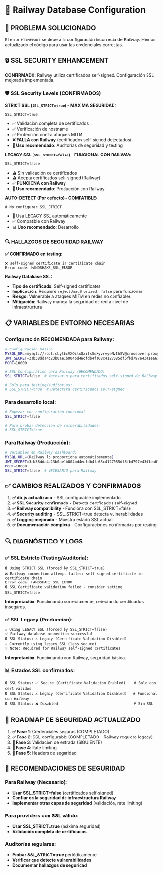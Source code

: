 # 🚂 Railway Database Configuration

## 🎯 PROBLEMA SOLUCIONADO
El error `ETIMEDOUT` se debe a la configuración incorrecta de Railway. Hemos actualizado el código para usar las credenciales correctas.

## 🔒 SSL SECURITY ENHANCEMENT
**CONFIRMADO**: Railway utiliza certificados self-signed. Configuración SSL mejorada implementada.

### 🛡️ SSL Security Levels (CONFIRMADOS)

**STRICT SSL (`SSL_STRICT=true`) - MÁXIMA SEGURIDAD:**
```
SSL_STRICT=true
```
- ✅ Validación completa de certificados
- ✅ Verificación de hostname 
- ✅ Protección contra ataques MITM
- ❌ **FALLA con Railway** (certificados self-signed detectados)
- 🔬 **Uso recomendado**: Auditorías de seguridad y testing

**LEGACY SSL (`SSL_STRICT=false`) - FUNCIONAL CON RAILWAY:**
```
SSL_STRICT=false
```
- ⚠️ Sin validación de certificados
- ⚠️ Acepta certificados self-signed (Railway)
- ✅ **FUNCIONA con Railway**
- 🚀 **Uso recomendado**: Producción con Railway

**AUTO-DETECT (Por defecto) - COMPATIBLE:**
```
# No configurar SSL_STRICT
```
- 🔄 Usa LEGACY SSL automáticamente
- ✅ Compatible con Railway
- 📊 **Uso recomendado**: Desarrollo

### 🔍 HALLAZGOS DE SEGURIDAD RAILWAY

**✅ CONFIRMADO en testing:**
```
❌ self-signed certificate in certificate chain
Error code: HANDSHAKE_SSL_ERROR
```

**Railway Database SSL:**
- **Tipo de certificado**: Self-signed certificates
- **Implicación**: Requiere `rejectUnauthorized: false` para funcionar
- **Riesgo**: Vulnerable a ataques MITM en redes no confiables
- **Mitigación**: Railway maneja la seguridad de red a nivel de infraestructura

## 📋 VARIABLES DE ENTORNO NECESARIAS

### Configuración RECOMENDADA para Railway:
```bash
# Configuración básica
MYSQL_URL=mysql://root:cLytbcVXOiloQxifsSqXyvrvyeNvIhSV@crossover.proxy.rlwy.net:14951/railway
JWT_SECRET=3ab38dda4c23b0ae1b004bd4ecfdb4fa68c4127085df5fbd797e4301ea61c8cfe1156c3594d21d912adfb3fd4f
PORT=10000

# SSL Configuration para Railway (RECOMENDADO)
SSL_STRICT=false  # Necesario para certificados self-signed de Railway

# Solo para testing/auditorías:
# SSL_STRICT=true  # Detectará certificados self-signed
```

### Para desarrollo local:
```bash
# Empezar con configuración funcional
SSL_STRICT=false

# Para probar detección de vulnerabilidades:
# SSL_STRICT=true
```

### Para Railway (Producción):
```bash
# Variables en Railway dashboard:
MYSQL_URL=(Railway lo proporciona automáticamente)
JWT_SECRET=3ab38dda4c23b0ae1b004bd4ecfdb4fa68c4127085df5fbd797e4301ea61c8cfe1156c3594d21d912adfb3fd4f
PORT=10000
SSL_STRICT=false  # NECESARIO para Railway
```

## ✅ CAMBIOS REALIZADOS Y CONFIRMADOS

1. **✅ db.js actualizado** - SSL configurable implementado
2. **✅ SSL Security confirmado** - Detecta certificados self-signed
3. **✅ Railway compatibility** - Funciona con SSL_STRICT=false
4. **✅ Security auditing** - SSL_STRICT=true detecta vulnerabilidades
5. **✅ Logging mejorado** - Muestra estado SSL actual
6. **✅ Documentación completa** - Configuraciones confirmadas por testing

## 🔍 DIAGNÓSTICO Y LOGS

### ✅ SSL Estricto (Testing/Auditoría):
```
🔒 Using STRICT SSL (forced by SSL_STRICT=true)
❌ Railway connection attempt failed: self-signed certificate in certificate chain
Error code: HANDSHAKE_SSL_ERROR
🔒 SSL Certificate validation failed - consider setting SSL_STRICT=false
```
**Interpretación**: Funcionando correctamente, detectando certificados inseguros.

### ✅ SSL Legacy (Producción):
```
⚠️ Using LEGACY SSL (forced by SSL_STRICT=false)
✅ Railway database connection successful
🔒 SSL Status: ⚠️ Legacy (Certificate Validation Disabled)
⚠️ Currently using legacy SSL (less secure)
💡 Note: Required for Railway self-signed certificates
```
**Interpretación**: Funcionando con Railway, seguridad básica.

### 📊 Estados SSL confirmados:
```
🔒 SSL Status: ✅ Secure (Certificate Validation Enabled)    # Solo con cert válidos
🔒 SSL Status: ⚠️ Legacy (Certificate Validation Disabled)   # Funcional con Railway
🔒 SSL Status: ❌ Disabled                                   # Sin SSL
```

## 🎯 ROADMAP DE SEGURIDAD ACTUALIZADO

1. **✅ Fase 1**: Credenciales seguras (COMPLETADO)
2. **✅ Fase 2**: SSL configurable (COMPLETADO - Railway requiere legacy)
3. **🔄 Fase 3**: Validación de entrada (SIGUIENTE)
4. **📅 Fase 4**: Rate limiting  
5. **📅 Fase 5**: Headers de seguridad

## 🚨 RECOMENDACIONES DE SEGURIDAD

### Para Railway (Necesario):
- **Usar SSL_STRICT=false** (certificados self-signed)
- **Confiar en la seguridad de infraestructura Railway**
- **Implementar otras capas de seguridad** (validación, rate limiting)

### Para providers con SSL válido:
- **Usar SSL_STRICT=true** (máxima seguridad)
- **Validación completa de certificados**

### Auditorías regulares:
- **Probar SSL_STRICT=true** periódicamente
- **Verificar que detecte vulnerabilidades**
- **Documentar hallazgos de seguridad**